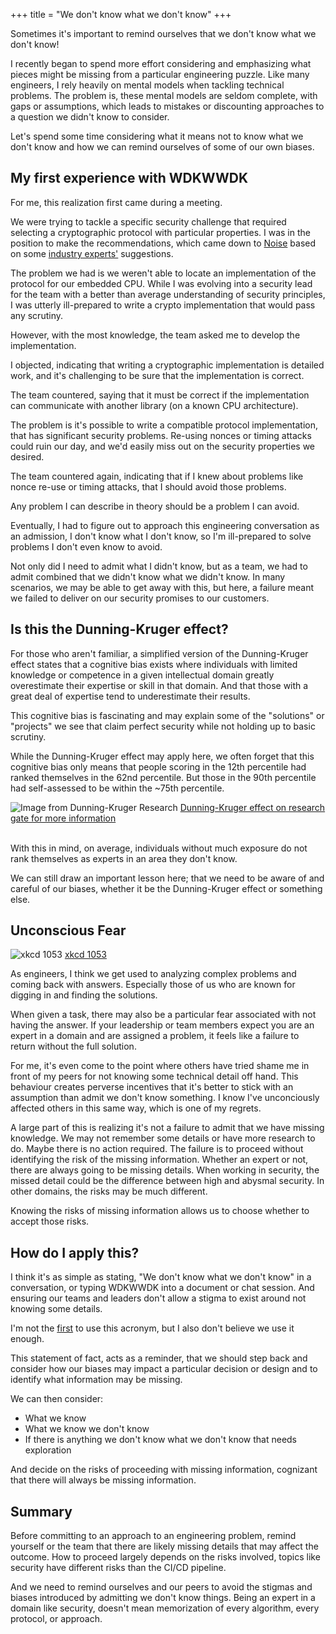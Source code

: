 +++
title = "We don't know what we don't know"
+++

Sometimes it's important to remind ourselves that we don't know what we don't know!

I recently began to spend more effort considering and emphasizing what pieces might be missing from a particular engineering puzzle. Like many engineers, I rely heavily on mental models when tackling technical problems. The problem is, these mental models are seldom complete, with gaps or assumptions, which leads to mistakes or discounting approaches to a question we didn't know to consider.

Let's spend some time considering what it means not to know what we don't know and how we can remind ourselves of some of our own biases.

## My first experience with WDKWWDK
For me, this realization first came during a meeting.

We were trying to tackle a specific security challenge that required selecting a cryptographic protocol with particular properties. I was in the position to make the recommendations, which came down to [Noise](http://www.noiseprotocol.org) based on some [industry experts'](https://latacora.com) suggestions.

The problem we had is we weren't able to locate an implementation of the protocol for our embedded CPU. While I was evolving into a security lead for the team with a better than average understanding of security principles, I was utterly ill-prepared to write a crypto implementation that would pass any scrutiny.

However, with the most knowledge, the team asked me to develop the implementation.

I objected, indicating that writing a cryptographic implementation is detailed work, and it's challenging to be sure that the implementation is correct.

The team countered, saying that it must be correct if the implementation can communicate with another library (on a known CPU architecture).

The problem is it's possible to write a compatible protocol implementation, that has significant security problems. Re-using nonces or timing attacks could ruin our day, and we'd easily miss out on the security properties we desired.

The team countered again, indicating that if I knew about problems like nonce re-use or timing attacks, that I should avoid those problems. 

Any problem I can describe in theory should be a problem I can avoid.

Eventually, I had to figure out to approach this engineering conversation as an admission, I don't know what I don't know, so I'm ill-prepared to solve problems I don't even know to avoid. 

Not only did I need to admit what I didn't know, but as a team, we had to admit combined that we didn't know what we didn't know. In many scenarios, we may be able to get away with this, but here, a failure meant we failed to deliver on our security promises to our customers.



## Is this the Dunning-Kruger effect?
For those who aren't familiar, a simplified version of the Dunning-Kruger effect states that a cognitive bias exists where individuals with limited knowledge or competence in a given intellectual domain greatly overestimate their expertise or skill in that domain. And that those with a great deal of expertise tend to underestimate their results. 

This cognitive bias is fascinating and may explain some of the "solutions" or "projects" we see that claim perfect security while not holding up to basic scrutiny.

While the Dunning-Kruger effect may apply here, we often forget that this cognitive bias only means that people scoring in the 12th percentile had ranked themselves in the 62nd percentile. But those in the 90th percentile had self-assessed to be within the ~75th percentile. 

![Image from Dunning-Kruger Research](https://www.researchgate.net/profile/David_Dunning2/publication/12688660/figure/fig1/AS:394431292297232@1471051156893/Perceived-ability-to-recognize-humor-as-a-function-of-actual-test-performance-Study-1.png)
[Dunning-Kruger effect on research gate for more information](https://www.researchgate.net/figure/Perceived-ability-to-recognize-humor-as-a-function-of-actual-test-performance-Study-1_fig1_12688660)
<br /><br />

With this in mind, on average, individuals without much exposure do not rank themselves as experts in an area they don't know.

We can still draw an important lesson here; that we need to be aware of and careful of our biases, whether it be the Dunning-Kruger effect or something else.


## Unconscious Fear
![xkcd 1053](https://imgs.xkcd.com/comics/ten_thousand.png)
[xkcd 1053](https://xkcd.com/1053/)

As engineers, I think we get used to analyzing complex problems and coming back with answers. Especially those of us who are known for digging in and finding the solutions.

When given a task, there may also be a particular fear associated with not having the answer. If your leadership or team members expect you are an expert in a domain and are assigned a problem, it feels like a failure to return without the full solution. 

For me, it's even come to the point where others have tried shame me in front of my peers for not knowing some technical detail off hand. This behaviour creates perverse incentives that it's better to stick with an assumption than admit we don't know something. I know I've unconciously affected others in this same way, which is one of my regrets. 

A large part of this is realizing it's not a failure to admit that we have missing knowledge. We may not remember some details or have more research to do. Maybe there is no action required. The failure is to proceed without identifying the risk of the missing information. Whether an expert or not, there are always going to be missing details. When working in security, the missed detail could be the difference between high and abysmal security. In other domains, the risks may be much different.

Knowing the risks of missing information allows us to choose whether to accept those risks. 



## How do I apply this?
I think it's as simple as stating, "We don't know what we don't know" in a conversation, or typing WDKWWDK into a document or chat session. And ensuring our teams and leaders don't allow a stigma to exist around not knowing some details.

I'm not the [first](https://shaker.com/questions-your-company-needs-to-be-asking-itself-and-acting-on-now/) to use this acronym, but I also don't believe we use it enough.

This statement of fact, acts as a reminder, that we should step back and consider how our biases may impact a particular decision or design and to identify what information may be missing.

We can then consider:
- What we know
- What we know we don't know
- If there is anything we don't know what we don't know that needs exploration

And decide on the risks of proceeding with missing information, cognizant that there will always be missing information.


## Summary
Before committing to an approach to an engineering problem, remind yourself or the team that there are likely missing details that may affect the outcome. How to proceed largely depends on the risks involved, topics like security have different risks than the CI/CD pipeline. 

And we need to remind ourselves and our peers to avoid the stigmas and biases introduced by admitting we don't know things. Being an expert in a domain like security, doesn't mean memorization of every algorithm, every protocol, or approach.
















